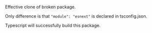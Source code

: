 Effective clone of broken package.

Only difference is that `"module": "esnext"` is declared in tsconfig.json.

Typescript will successfully build this package.
